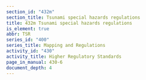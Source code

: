 ```yaml
---
section_id: "432m"
section_title: Tsunami special hazards regulations
title: 432m Tsunami special hazards regulations
is_element: true
abbr: TSR
series_id: "400"
series_title: Mapping and Regulations
activity_id: "430"
activity_title: Higher Regulatory Standards
page_in_manual: 430-6
document_depth: 4
---
```

